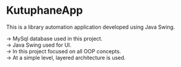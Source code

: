 # KutuphaneApp

This is a library automation application developed using Java Swing.

-> MySql database used in this project.<br>
-> Java Swing used for UI.<br>
-> In this project focused on all OOP concepts.<br>
-> At a simple level, layered architecture is used.
